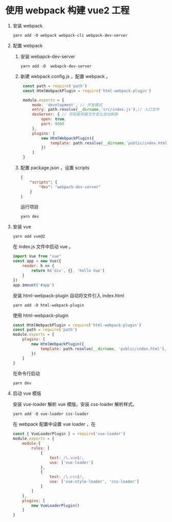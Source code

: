 # 使用 webpack 构建 vue2 工程

1. 安装 webpack

    ```shell
    yarn add -D webpack webpack-cli webpack-dev-server
    ```

2. 配置 webpack

    1. 安装 webapck-dev-server
        
        ```shell
        yarn add -D  webapck-dev-server
        ```
    2. 新建 webpack.config.js ，配置 webpack 。
       
       ```javascript
        const path = require('path')
        const HtmlWebpackPlugin = require('html-webpack-plugin')

        module.exports = {
            mode: 'development', // 开发模式
            entry: path.resolve(__dirname,'src/index.js'),// 人口文件
            devServer: { // 开启服务器文件变化自动刷新
                open: true,
                port: 9000
            },
            plugins: [
                new HtmlWebpackPlugin({
                    template: path.resolve(__dirname,'public/index.html'), // index.html 文件
                })
            ]
        }
        ```

    3. 配置 package.json ，设置 scripts 

        ```json
        {
            "scripts": {
                "dev": "webpack-dev-server"
            }
        }
        ```

        运行项目

        ```shell
        yarn dev
        ```

3. 安装 vue

    ```shell
    yarn add vue@2
    ```

    在 index.js 文件中启动 vue 。

    ```javascript
    import Vue from "vue"
    const app = new Vue({
        render: h => {
            return h('div', {}, 'hello Vue')
        }
    })
    app.$mount('#app')
    ```

    安装 html-webpack-plugin 自动将文件引入 index.html

    ```shell
    yarn add -D html-webpack-plugin
    ```

    使用 html-webpack-plugin 

    ```javascript
    const HtmlWebpackPlugin = require('html-webpack-plugin')
    const path = require('path')
    module.exports = {
        plugins: [
            new HtmlWebpackPlugin({
                template: path.resolve(__dirname, 'public/index.html'),
            })
        ]
    }
    ```

    在命令行启动

    ```shell
    yarn dev
    ```


4. 启动 vue 模版

    安装 vue-loader 解析 vue 模版，安装 css-loader 解析样式。

    ```shell
    yarn add -D vue-loader css-loader
    ```

    在 webpack 配置中设置 vue loader ，在

    ```javascript
    const { VueLoaderPlugin } = require('vue-loader')
    module.exports = {
        module:{
            rules: [
                {
                    test: /\.vue$/,
                    use: ['vue-loader']
                },
                {
                    test: /\.css$/,
                    use: ['vue-style-loader', 'css-loader']
                }
            ]
        },
        plugins: [
            new VueLoaderPlugin()
        ]
    }
    ```



